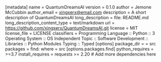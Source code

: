 [metadata]
name = QuantumDreamsAI
version = 0.1.0
author = Jemone McCubbin
author_email = xingxerx@email.com
description = A short description of QuantumDreamsAI
long_description = file: README.md
long_description_content_type = text/markdown
url = https://github.com/xingxerx/QuantumDreamsAI.git
license = MIT
license_file = LICENSE
classifiers =
    Programming Language :: Python :: 3
    Operating System :: OS Independent
    Topic :: Software Development :: Libraries :: Python Modules
    Typing :: Typed
[options]
package_dir =
    = src
packages = find:
where = src
[options.packages.find]
python_requires = >=3.7
install_requires =
    requests >= 2.20
    # Add more dependencies here
